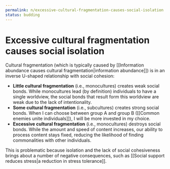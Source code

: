 ```yaml
---
permalink: n/excessive-cultural-fragmentation-causes-social-isolation
status: budding
---
```

# Excessive cultural fragmentation causes social isolation

Cultural fragmentation (which is typically caused by [[Information abundance causes cultural fragmentation|information abundance]]) is in an inverse U-shaped relationship with social cohesion:

- **Little cultural fragmentation** (i.e., monocultures) creates weak social bonds. While monocultures lead (by definition) individuals to have a single worldview, the social bonds that result form this worldview are weak due to the lack of intentionality.
- **Some cultural fragmentation** (i.e., subcultures) creates strong social bonds. When I can choose between group A and group B ([[Common enemies unite individuals]]), I will be more invested in my choice.
- **Excessive cultural fragmentation** (i.e., monocultures) destroys social bonds. While the amount and speed of content increases, our ability to process content stays fixed, reducing the likelihood of finding commonalities with other individuals.

This is problematic because isolation and the lack of social cohesiveness brings about a number of negative consequences, such as [[Social support reduces stress|a reduction in stress tolerance]].
